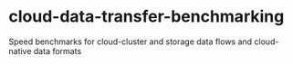 # cloud-data-transfer-benchmarking
Speed benchmarks for cloud-cluster and storage data flows and cloud-native data formats
